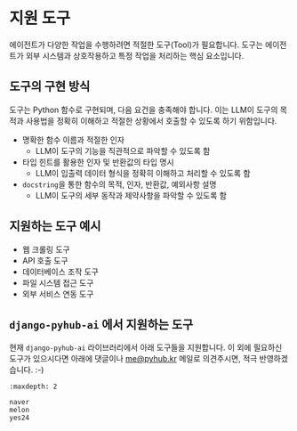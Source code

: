 # 지원 도구

에이전트가 다양한 작업을 수행하려면 적절한 도구(Tool)가 필요합니다. 도구는 에이전트가 외부 시스템과 상호작용하고 특정 작업을 처리하는 핵심 요소입니다.

## 도구의 구현 방식

도구는 Python 함수로 구현되며, 다음 요건을 충족해야 합니다. 이는 LLM이 도구의 목적과 사용법을 정확히 이해하고 적절한 상황에서 호출할 수 있도록 하기 위함입니다.

+ 명확한 함수 이름과 적절한 인자
    - LLM이 도구의 기능을 직관적으로 파악할 수 있도록 함
+ 타입 힌트를 활용한 인자 및 반환값의 타입 명시
    - LLM이 입출력 데이터 형식을 정확히 이해하고 처리할 수 있도록 함
+ `docstring`을 통한 함수의 목적, 인자, 반환값, 예외사항 설명
    - LLM이 도구의 세부 동작과 제약사항을 파악할 수 있도록 함

## 지원하는 도구 예시

- 웹 크롤링 도구
- API 호출 도구 
- 데이터베이스 조작 도구
- 파일 시스템 접근 도구
- 외부 서비스 연동 도구

## `django-pyhub-ai` 에서 지원하는 도구

현재 `django-pyhub-ai` 라이브러리에서 아래 도구들을 지원합니다. 이 외에 필요하신 도구가 있으시다면 아래에 댓글이나 me@pyhub.kr 메일로 의견주시면, 적극 반영하겠습니다. :-)

```{toctree}
:maxdepth: 2

naver
melon
yes24
```
